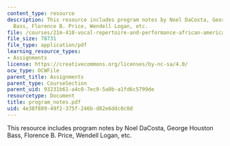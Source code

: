 ```yaml
---
content_type: resource
description: This resource includes program notes by Noel DaCosta, George Houston
  Bass, Florence B. Price, Wendell Logan, etc.
file: /courses/21m-410-vocal-repertoire-and-performance-african-american-composers-spring-2005/4e38f88949f2375f246bd82e6ddc0c0d_program_notes.pdf
file_size: 78731
file_type: application/pdf
learning_resource_types:
- Assignments
license: https://creativecommons.org/licenses/by-nc-sa/4.0/
ocw_type: OCWFile
parent_title: Assignments
parent_type: CourseSection
parent_uid: 93231b61-a4c0-7ec9-5a0b-a1fd6c5799de
resourcetype: Document
title: program_notes.pdf
uid: 4e38f889-49f2-375f-246b-d82e6ddc0c0d
---
```

This resource includes program notes by Noel DaCosta, George Houston Bass, Florence B. Price, Wendell Logan, etc.